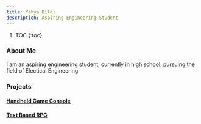 ```yaml
---
title: Yahya Bilal
description: Aspiring Engineering Student
---
```


1. TOC
{:toc}

### About Me
I am an aspiring engineering student, currently in high school, pursuing the field of Electical Engineering.

### Projects
#### [Handheld Game Console](./handheld.html)

#### [Text Based RPG](./textGame.html)
